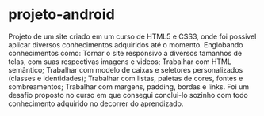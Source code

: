 # projeto-android
 Projeto de um site criado em um curso de HTML5 e CSS3, onde foi possivel aplicar diversos conhecimentos adquiridos até o momento. Englobando conhecimentos como: Tornar o site responsivo a diversos tamanhos de telas, com suas respectivas imagens e videos; Trabalhar com HTML semântico; Trabalhar com modelo de caixas e seletores personalizados (classes e identidades); Trabalhar com listas, paletas de cores, fontes e sombreamentos; Trabalhar com margens, padding, bordas e links. Foi um desafio proposto no curso em que consegui conclui-lo sozinho com todo conhecimento adquirido no decorrer do aprendizado.

